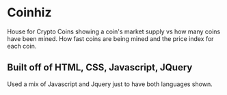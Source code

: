 # Coinhiz
House for Crypto Coins showing a coin's market supply vs how many coins have been mined.  How fast coins are being mined and the price index for each coin.

## Built off of HTML, CSS, Javascript, JQuery
Used a mix of Javascript and Jquery just to have both languages shown.

